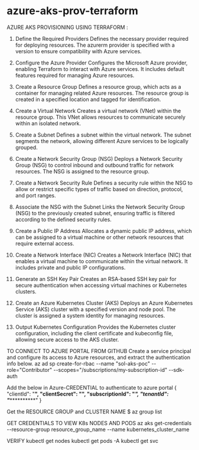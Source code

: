# azure-aks-prov-terraform
AZURE AKS PROVISIONING USING TERRAFORM :

1. Define the Required Providers
Defines the necessary provider required for deploying resources. The azurerm provider is specified with a version to ensure compatibility with Azure services.

2. Configure the Azure Provider
Configures the Microsoft Azure provider, enabling Terraform to interact with Azure services. It includes default features required for managing Azure resources.

3. Create a Resource Group
Defines a resource group, which acts as a container for managing related Azure resources. The resource group is created in a specified location and tagged for identification.

4. Create a Virtual Network
Creates a virtual network (VNet) within the resource group. This VNet allows resources to communicate securely within an isolated network.

5. Create a Subnet
Defines a subnet within the virtual network. The subnet segments the network, allowing different Azure services to be logically grouped.

6. Create a Network Security Group (NSG)
Deploys a Network Security Group (NSG) to control inbound and outbound traffic for network resources. The NSG is assigned to the resource group.

7. Create a Network Security Rule
Defines a security rule within the NSG to allow or restrict specific types of traffic based on direction, protocol, and port ranges.

8. Associate the NSG with the Subnet
Links the Network Security Group (NSG) to the previously created subnet, ensuring traffic is filtered according to the defined security rules.

9. Create a Public IP Address
Allocates a dynamic public IP address, which can be assigned to a virtual machine or other network resources that require external access.

10. Create a Network Interface (NIC)
Creates a Network Interface (NIC) that enables a virtual machine to communicate within the virtual network. It includes private and public IP configurations.

11. Generate an SSH Key Pair
Creates an RSA-based SSH key pair for secure authentication when accessing virtual machines or Kubernetes clusters.

12. Create an Azure Kubernetes Cluster (AKS)
Deploys an Azure Kubernetes Service (AKS) cluster with a specified version and node pool. The cluster is assigned a system identity for managing resources.

13. Output Kubernetes Configuration
Provides the Kubernetes cluster configuration, including the client certificate and kubeconfig file, allowing secure access to the AKS cluster.


TO CONNECT TO AZURE PORTAL FROM GITHUB
Create a service principal and configure its access to Azure resources, and extract the authentication info below.
az ad sp create-for-rbac --name "sol-aks-poc" --role="Contributor" --scopes="/subscriptions/my-subscription-id" --sdk-auth

Add the below in Azure-CREDENTIAL to authenticate to azure portal
{
  "clientId": "******************************************",
  "clientSecret": "**************************************",
  "subscriptionId": "*************************************",
  "tenantId": "*******************************************"
}

Get the RESOURCE GROUP and CLUSTER NAME
$ az group list

GET CREDENTIALS TO VIEW K8s NODES AND PODS
az aks get-credentials --resource-group resource_group_name --name kubernetes_cluster_name

VERIFY
kubectl get nodes
kubectl get pods -A
kubectl get svc



